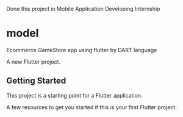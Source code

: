 Done this project in Mobile Application Developing Internship


# model
Ecommerce GameStore app using flutter by DART language

A new Flutter project.

## Getting Started

This project is a starting point for a Flutter application.

A few resources to get you started if this is your first Flutter project:


